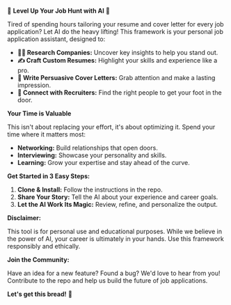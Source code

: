 🚀 **Level Up Your Job Hunt with AI** 🚀

Tired of spending hours tailoring your resume and cover letter for every job application?  Let AI do the heavy lifting! This framework is your personal job application assistant, designed to:

* **🕵️‍♀️ Research Companies:** Uncover key insights to help you stand out.
* **✍️ Craft Custom Resumes:** Highlight your skills and experience like a pro.
* **💌 Write Persuasive Cover Letters:** Grab attention and make a lasting impression.
* **🤝 Connect with Recruiters:** Find the right people to get your foot in the door.

**Your Time is Valuable**

This isn't about replacing your effort, it's about optimizing it. Spend your time where it matters most:

* **Networking:** Build relationships that open doors.
* **Interviewing:** Showcase your personality and skills.
* **Learning:** Grow your expertise and stay ahead of the curve.

**Get Started in 3 Easy Steps:**

1. **Clone & Install:** Follow the instructions in the repo.
2. **Share Your Story:** Tell the AI about your experience and career goals.
3. **Let the AI Work Its Magic:** Review, refine, and personalize the output.

**Disclaimer:** 

This tool is for personal use and educational purposes. While we believe in the power of AI, your career is ultimately in your hands. Use this framework responsibly and ethically.

**Join the Community:**

Have an idea for a new feature? Found a bug? We'd love to hear from you! Contribute to the repo and help us build the future of job applications.

**Let's get this bread!** 🍞
